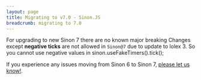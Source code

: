 ```yaml
---
layout: page
title: Migrating to v7.0 - Sinon.JS
breadcrumb: migrating to 7.0
---
```


For upgrading to new Sinon 7 there are no known major breaking Changes except **negative ticks** are not allowed in `Sinon@7` due to update to lolex 3. So you cannot use negative values in sinon.useFakeTimers().tick();


If you experience any issues moving from Sinon 6 to Sinon 7, [please let us know!](https://github.com/sinonjs/sinon/issues/new?template=Bug_report.md).

